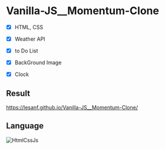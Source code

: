# Vanilla-JS__Momentum-Clone

- [x] HTML, CSS
- [x] Weather API
- [x] to Do List
- [x] BackGround Image
- [x] Clock


## Result

https://lesanf.github.io/Vanilla-JS__Momentum-Clone/


## Language
![HtmlCssJs](https://user-images.githubusercontent.com/54767632/69741532-90bbce00-117e-11ea-88d8-fa80fe6272be.jpg)
